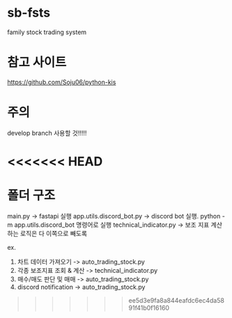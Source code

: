 # sb-fsts
family stock trading system

# 참고 사이트
https://github.com/Soju06/python-kis

# 주의
develop branch 사용할 것!!!!!

<<<<<<< HEAD
=======
# 폴더 구조
main.py -> fastapi 실행
app.utils.discord_bot.py -> discord bot 실행. python -m app.utils.discord_bot 명령어로 실행
technical_indicator.py -> 보조 지표 계산하는 로직은 다 이쪽으로 빼도록

ex.
1. 차트 데이터 가져오기 -> auto_trading_stock.py
2. 각종 보조지표 조회 & 계산 -> technical_indicator.py
3. 매수/매도 판단 및 매매 -> auto_trading_stock.py
4. discord notification -> auto_trading_stock.py
>>>>>>> ee5d3e9fa8a844eafdc6ec4da5891f41b0f16160
